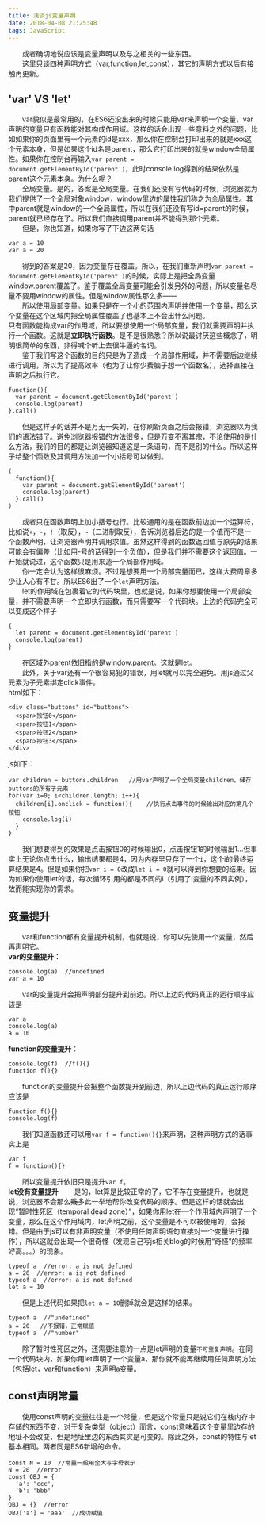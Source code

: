 ```yaml
---
title: 浅谈js变量声明
date: 2018-04-08 21:25:48
tags: JavaScript
---
```


&emsp;&emsp;或者确切地说应该是变量声明以及与之相关的一些东西。<br>
&emsp;&emsp;这里只谈四种声明方式（var,function,let,const），其它的声明方式以后有接触再更新。<br>
## 'var' VS 'let'
&emsp;&emsp;var貌似是最常用的，在ES6还没出来的时候只能用var来声明一个变量，var声明的变量只有函数能对其构成作用域。这样的话会出现一些意料之外的问题，比如如果你的页面里有一个元素的id是xxx，那么你在控制台打印出来的就是xxx这个元素本身，但是如果这个id名是parent，那么它打印出来的就是window全局属性。如果你在控制台再输入`var parent = document.getElementById('parent')`，此时console.log得到的结果依然是parent这个元素本身。为什么呢？<br>
&emsp;&emsp;全局变量。是的，答案是全局变量。在我们还没有写代码的时候，浏览器就为我们提供了一个全局对象window，window里边的属性我们称之为全局属性。其中parent就是window的一个全局属性，所以在我们还没有写id=parent的时候，parent就已经存在了。所以我们直接调用parent并不能得到那个元素。<br>
&emsp;&emsp;但是，你也知道，如果你写了下边这两句话<br>
```
var a = 10
var a = 20
```
&emsp;&emsp;得到的答案是20，因为变量存在覆盖。所以，在我们重新声明`var parent = document.getElementById('parent')`的时候，实际上是把全局变量window.parent覆盖了。鉴于覆盖全局变量可能会引发另外的问题，所以变量名尽量不要用window的属性。但是window属性那么多——<br>
&emsp;&emsp;所以使用局部变量。如果只是在一个小的范围内声明并使用一个变量，那么这个变量在这个区域内把全局属性覆盖了也基本上不会出什么问题。<br>
只有函数能构成var的作用域，所以要想使用一个局部变量，我们就需要声明并执行一个函数。这就是**立即执行函数**。是不是很熟悉？所以说最讨厌这些概念了，明明很简单的东西，非得喊个听上去很牛逼的名词。<br>
&emsp;&emsp;鉴于我们写这个函数的目的只是为了造成一个局部作用域，并不需要后边继续进行调用，所以为了提高效率（也为了让你少费脑子想一个函数名），选择直接在声明之后执行它。<br>
```
function(){
  var parent = document.getElementById('parent')
  console.log(parent)
}.call()
```
&emsp;&emsp;但是这样子的话并不是万无一失的，在你刷新页面之后会报错，浏览器以为我们的语法错了。避免浏览器报错的方法很多，但是万变不离其宗，不论使用的是什么方法，我们的目的都是让浏览器知道这是一条语句，而不是别的什么。所以这样子给整个函数及其调用方法加一个小括号可以做到。<br>
```
(
  function(){
    var parent = document.getElementById('parent')
    console.log(parent)
  }.call()
)
```
&emsp;&emsp;或者只在函数声明上加小括号也行。比较通用的是在函数前边加一个运算符，比如说`+`，`-`，`!`（取反），`~`（二进制取反），告诉浏览器后边的是一个值而不是一个函数声明，让浏览器声明并调用求值。虽然这样得到的函数返回值与原先的结果可能会有偏差（比如用-号的话得到一个负值），但是我们并不需要这个返回值。一开始就说过，这个函数只是用来造一个局部作用域。<br>
&emsp;&emsp;你一定会认为这样很麻烦。不过是想要用一个局部变量而已，这样大费周章多少让人心有不甘。所以ES6出了一个`let`声明方法。<br>
&emsp;&emsp;let的作用域在包裹着它的代码块里，也就是说，如果你想要使用一个局部变量，并不需要声明一个立即执行函数，而只需要写一个代码块。上边的代码完全可以变成这个样子<br>
```
{
  let parent = document.getElementById('parent')
  console.log(parent)
}
```
&emsp;&emsp;在区域外parent依旧指的是window.parent。这就是let。<br>
&emsp;&emsp;此外，关于var还有一个很容易犯的错误，用let就可以完全避免。用js通过父元素为子元素绑定click事件。<br>
html如下：
```
<div class="buttons" id="buttons">
  <span>按钮0</span>
  <span>按钮1</span>
  <span>按钮2</span>
  <span>按钮3</span>
</div>
```
js如下：
```
var children = buttons.children   //用var声明了一个全局变量children，储存buttons的所有子元素
for(var i=0; i<children.length; i++){
  children[i].onclick = function(){    //执行点击事件的时候输出对应的第几个按钮
    console.log(i)  
  }
}
```
&emsp;&emsp;我们想要得到的效果是点击按钮0的时候输出0，点击按钮1的时候输出1...但事实上无论你点击什么，输出结果都是4，因为内存里只存了一个`i`，这个i的最终运算结果是4。但是如果你把`var i = 0`改成`let i = 0`就可以得到你想要的结果。因为如果你使用let的话，每次循环引用的都是不同的i（引用了i变量的不同实例），故而能实现你的需求。<br>
## 变量提升
&emsp;&emsp;var和function都有变量提升机制，也就是说，你可以先使用一个变量，然后再声明它。<br>
**var的变量提升**：
```
console.log(a)  //undefined
var a = 10
```
&emsp;&emsp;var的变量提升会把声明部分提升到前边。所以上边的代码真正的运行顺序应该是<br>
```
var a
console.log(a)
a = 10
```
**function的变量提升**：
```
console.log(f)  //f(){}
function f(){}
```
&emsp;&emsp;function的变量提升会把整个函数提升到前边，所以上边代码的真正运行顺序应该是<br>
```
function f(){}
console.log(f)
```
&emsp;&emsp;我们知道函数还可以用`var f = function(){}`来声明，这种声明方式的话事实上是<br>
```
var f
f = function(){}
```
&emsp;&emsp;所以变量提升依旧只是提升`var f`。<br>
**let没有变量提升**
&emsp;&emsp;是的，let算是比较正常的了，它不存在变量提升。也就是说，浏览器不会那么~~贱~~多此一举地帮你改变代码的顺序。但是这样的话就会出现“暂时性死区（temporal dead zone）”，如果你用let在一个作用域内声明了一个变量，那么在这个作用域内，let声明之前，这个变量是不可以被使用的，会报错。但是由于js可以有非声明变量（不使用任何声明语句直接对一个变量进行操作），所以这就会出现一个很奇怪（发现自己写js相关blog的时候用“奇怪”的频率好高。。。）的现象。<br>
```
typeof a  //error: a is not defined
a = 20  //error: a is not defined
typeof a  //error: a is not defined
let a = 10
```
&emsp;&emsp;但是上述代码如果把`let a = 10`删掉就会是这样的结果。<br>
```
typeof a  //"undefined"
a = 20   //不报错，正常赋值
typeof a  //"number"
```
&emsp;&emsp;除了暂时性死区之外，还需要注意的一点是let声明的变量`不可重复声明`。在同一个代码块内，如果你用let声明了一个变量a，那你就不能再继续用任何声明方法（包括let，var和function）来声明a变量。<br>
## const声明常量
&emsp;&emsp;使用const声明的变量往往是一个常量，但是这个常量只是说它们在栈内存中存储的东西不变，对于复杂类型（object）而言，const意味着这个变量里边存的地址不会改变，但是地址里边的东西其实是可变的。除此之外，const的特性与let基本相同。两者同是ES6新增的命令。<br>
```
const N = 10  //常量一般用全大写字母表示
N = 20  //error
const OBJ = {
  'a': 'ccc',
  'b': 'bbb'
}
OBJ = {}  //error
OBJ['a'] = 'aaa'  //成功赋值
```